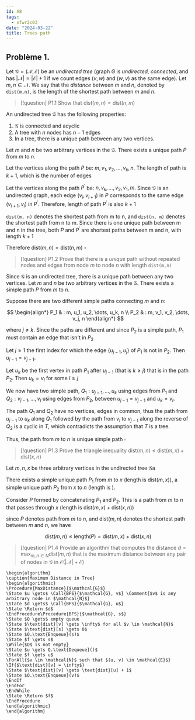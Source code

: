 ```yaml
---
id: A8
tags:
  - sfwr2c03
date: "2024-03-22"
title: Trees path
---
```


<!-- <div style="text-align: right;"> -->
<!--   <span>Aaron Pham - 400232791 - phama10</span> -->
<!-- </div> -->

## Problème 1.

Let $\mathcal{G}  = (\mathcal{N}, \mathcal{E})$ be an _undirected tree_ (graph $G$ is _undirected, connected_, and has $|\mathcal{N}|=|\mathcal{E}| + 1$ if we count edges $(v, w)$ and $(w, v)$ as the same edge). Let $m, n \in \mathcal{N}$. We say that the _distance_ between $m$ and $n$, denoted by `dist(m,n)`, is the length of the shortest path between $m$ and $n$.

> [!question] P1.1
> Show that $\text{dist}(m, n) = \text{dist}(n, m)$

An undirected tree $\mathcal{G}$ has the following properties:

1. $\mathcal{G}$ is connected and acyclic
2. A tree with $n$ nodes has $n-1$ edges
3. In a tree, there is a unique path between any two vertices.

Let $m$ and $n$ be two arbitrary vertices in the $\mathcal{G}$. There exists a unique path $P$ from $m$ to $n$.

Let the vertices along the path $P$ be: $m, v_{1}, v_{2}, \dots, v_k, n$. The length of path is $k+1$, which is the number of edges

Let the vertices along the path $P^{'}$ be: $n, v_k, \dots, v_2, v_1, m$. Since $\mathcal{G}$ is an undirected graph, each edge $(v_i, v_{i+1})$ in $P$ corresponds to the same edge $(v_{i+1}, v_i)$ in $P^{'}$. Therefore, length of path $P^{'}$ is also $k+1$

`dist(m, n)` denotes the shortest path from m to n, and `dist(n, m)` denotes the shortest path from n to m. Since there is one unique path between m and n in the tree, both $P$ and $P^{'}$ are shortest paths between m and n, with length $k+1$

Therefore $\text{dist}(m, n) = \text{dist}(n, m)$ $\square$

> [!question] P1.2
> Prove that there is a _unique_ path without repeated nodes and edges from node $m$ to node $n$ with length `dist(m,n)`

Since $\mathcal{G}$ is an undirected tree, there is a unique path between any two vertices. Let $m$ and $n$ be two arbitrary vertices in the $\mathcal{G}$. There exists a simple path $P$ from $m$ to $n$.

Suppose there are two different simple paths connecting $m$ and $n$:

$$
\begin{align*}
P_1 & : m, u_1, u_2, \dots, u_k, n \\
P_2 & : m, v_1, v_2, \dots, v_j, n
\end{align*}
$$

where $j \neq k$. Since the paths are different and since $P_2$ is a simple path, $P_1$ must contain an edge that isn't in $P_2$

Let $j \ge 1$ the first index for which the edge $\{ u_{j-1}, u_j \}$ of $P_1$ is not in $P_2$. Then $u_{j-1} = v_{j-1}$.

Let $u_k$ be the first vertex in path $P_1$ after $u_{j-1}$ (that is $k \geq j$) that is in the path $P_2$. Then $u_k = v_l$ for some $l \geq j$

We now have two simple path, $Q_1: u_{j-1}, \dots, u_k$ using edges from $P_1$ and $Q_2 : v_{j-1}, \dots, v_l$ using edges from $P_2$, between $u_{j-1} = v_{j-1}$ and $u_k = v_l$.

The path $Q_1$ and $Q_2$ have no vertices, edges in common, thus the path from $u_{j-1}$ to $u_k$ along $Q_1$ followed by the path from $v_l$ to $v_{j-1}$ along the reverse of $Q_2$ is a cyclic in $T$, which contradicts the assumption that $T$ is a tree.

Thus, the path from $m$ to $n$ is unique simple path $\square$

> [!question] P1.3
> Prove the triangle inequality $\text{dist}(m, n) \leq \text{dist}(m, x) + \text{dist}(x, n)$

Let $m,n,x$ be three arbitrary vertices in the undirected tree $\mathcal{G}$a

There exists a simple unique path $P_1$ from $m$ to $x$ (length is $\text{dist}(m,x)$), a simple unique path $P_2$ from $x$ to $n$ (length is ).

Consider $P$ formed by concatenating $P_1$ and $P_2$. This is a path from $m$ to $n$ that passes through $x$ (length is $\text{dist}(m,x)+\text{dist}(x,n)$)

since $P$ denotes path from $m$ to $n$, and $\text{dist}(m,n)$ denotes the shortest path between $m$ and $n$, we have

$$
\text{dist}(m,n) \leq \text{length}(P) = \text{dist}(m,x) + \text{dist}(x,n)
$$

> [!question] P1.4
> Provide an algorithm that computes the distance $d=\text{max}_{m,n \in N} \text{dist}(m,n)$ that is the maximum distance between any pair of nodes in $\mathcal{G}$ in $\mathcal{O}(|\mathcal{N}| + \mathcal{E})$

```pseudo
\begin{algorithm}
\caption{Maximum Distance in Tree}
\begin{algorithmic}
\Procedure{MaxDistance}{$\mathcal{G}$}
\State $u \gets$ \Call{BFS}{$\mathcal{G}, v$} \Comment{$v$ is any arbitrary node in $\mathcal{N}$}
\State $d \gets$ \Call{BFS}{$\mathcal{G}, u$}
\State \Return $d$
\EndProcedure\Procedure{BFS}{$\mathcal{G}, s$}
\State $Q \gets$ empty queue
\State $\text{dist}[v] \gets \infty$ for all $v \in \mathcal{N}$
\State $\text{dist}[s] \gets 0$
\State $Q.\text{Enqueue}(s)$
\State $f \gets s$
\While{$Q$ is not empty}
\State $u \gets Q.\text{Dequeue}()$
\State $f \gets u$
\ForAll{$v \in \mathcal{N}$ such that $(u, v) \in \mathcal{E}$}
\If{$\text{dist}[v] = \infty$}
\State $\text{dist}[v] \gets \text{dist}[u] + 1$
\State $Q.\text{Enqueue}(v)$
\EndIf
\EndFor
\EndWhile
\State \Return $f$
\EndProcedure
\end{algorithmic}
\end{algorithm}
```
